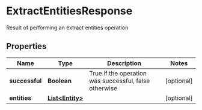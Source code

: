 

# ExtractEntitiesResponse

Result of performing an extract entities operation
## Properties

Name | Type | Description | Notes
------------ | ------------- | ------------- | -------------
**successful** | **Boolean** | True if the operation was successful, false otherwise |  [optional]
**entities** | [**List&lt;Entity&gt;**](Entity.md) |  |  [optional]



